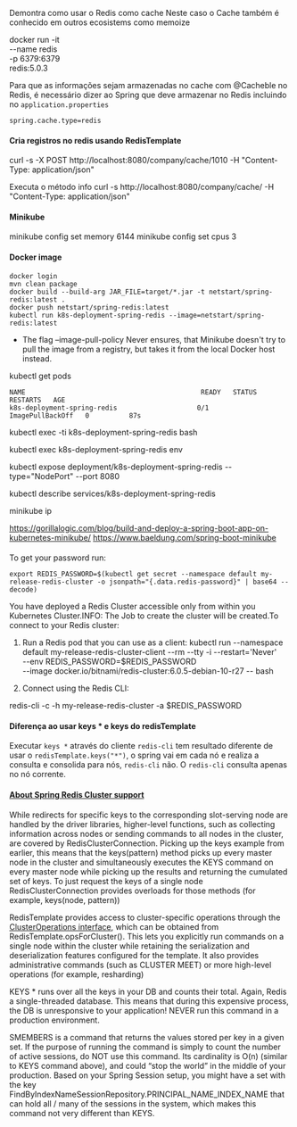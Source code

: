 

Demontra como usar o Redis como cache
Neste caso o Cache também é conhecido em outros ecosistems como memoize

docker run -it \
    --name redis \
    -p 6379:6379 \
    redis:5.0.3
    
Para que as informações sejam armazenadas no cache com @Cacheble no Redis, é necessário dizer ao Spring que deve armazenar no Redis incluindo no `application.properties`
 
```
spring.cache.type=redis
```


#### Cria registros no redis usando RedisTemplate

curl -s -X POST http://localhost:8080/company/cache/1010 -H "Content-Type: application/json"

Executa o método info
curl -s http://localhost:8080/company/cache/ -H "Content-Type: application/json"

#### Minikube
minikube config set memory 6144
minikube config set cpus 3

#### Docker image 

```
docker login
mvn clean package
docker build --build-arg JAR_FILE=target/*.jar -t netstart/spring-redis:latest .
docker push netstart/spring-redis:latest
kubectl run k8s-deployment-spring-redis --image=netstart/spring-redis:latest
```

* The flag –image-pull-policy Never ensures, that Minikube doesn't try to pull the image from a registry, but takes it from the local Docker host instead.


kubectl get pods

```
NAME                                            READY   STATUS             RESTARTS   AGE
k8s-deployment-spring-redis                    0/1     ImagePullBackOff   0          87s
```

kubectl exec -ti k8s-deployment-spring-redis  bash

kubectl exec k8s-deployment-spring-redis env

kubectl expose deployment/k8s-deployment-spring-redis --type="NodePort" --port 8080

kubectl describe services/k8s-deployment-spring-redis

minikube ip

https://gorillalogic.com/blog/build-and-deploy-a-spring-boot-app-on-kubernetes-minikube/
https://www.baeldung.com/spring-boot-minikube

####

To get your password run:

    export REDIS_PASSWORD=$(kubectl get secret --namespace default my-release-redis-cluster -o jsonpath="{.data.redis-password}" | base64 --decode)

You have deployed a Redis Cluster accessible only from within you Kubernetes Cluster.INFO: The Job to create the cluster will be created.To connect to your Redis cluster:

1. Run a Redis pod that you can use as a client:
kubectl run --namespace default my-release-redis-cluster-client --rm --tty -i --restart='Never' \
 --env REDIS_PASSWORD=$REDIS_PASSWORD \
--image docker.io/bitnami/redis-cluster:6.0.5-debian-10-r27 -- bash

2. Connect using the Redis CLI:

redis-cli -c -h my-release-redis-cluster -a $REDIS_PASSWORD



#### Diferença ao usar keys * e keys do redisTemplate

Executar `keys *` através do cliente `redis-cli` tem resultado diferente de usar o `redisTemplate.keys("*")`, o spring vai em cada nó e realiza a consulta e consolida para nós, `redis-cli` não. O `redis-cli` consulta apenas no nó corrente. 


#### [About Spring Redis Cluster support](https://docs.spring.io/spring-data/data-redis/docs/current/reference/html/#cluster)

While redirects for specific keys to the corresponding slot-serving node are handled by the driver libraries, higher-level functions, such as collecting information across nodes or sending commands to all nodes in the cluster, are covered by RedisClusterConnection. Picking up the keys example from earlier, this means that the keys(pattern) method picks up every master node in the cluster and simultaneously executes the KEYS command on every master node while picking up the results and returning the cumulated set of keys. To just request the keys of a single node RedisClusterConnection provides overloads for those methods (for example, keys(node, pattern))


RedisTemplate provides access to cluster-specific operations through the [ClusterOperations interface](https://docs.spring.io/spring-data/data-redis/docs/current/reference/html/#cluster.redistemplate), which can be obtained from RedisTemplate.opsForCluster(). This lets you explicitly run commands on a single node within the cluster while retaining the serialization and deserialization features configured for the template. It also provides administrative commands (such as CLUSTER MEET) or more high-level operations (for example, resharding)

KEYS * runs over all the keys in your DB and counts their total. Again, Redis a single-threaded database. This means that during this expensive process, the DB is unresponsive to your application! NEVER run this command in a production environment.

SMEMBERS is a command that returns the values stored per key in a given set. If the purpose of running the command is simply to count the number of active sessions, do NOT use this command. Its cardinality is O(n) (similar to KEYS command above), and could “stop the world” in the middle of your production. Based on your Spring Session setup, you might have a set with the key FindByIndexNameSessionRepository.PRINCIPAL_NAME_INDEX_NAME that can hold all / many of the sessions in the system, which makes this command not very different than KEYS.



